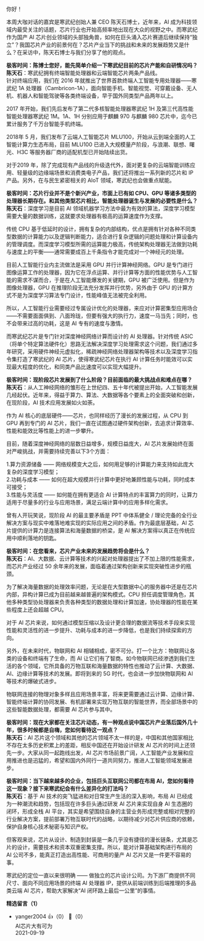 你好！

本周大咖对话的嘉宾是寒武纪创始人兼 CEO 陈天石博士，近年来，AI 成为科技领域内最受关注的话题，芯片行业也开始高频率地出现在大众的视野之中。而寒武纪作为国产 AI 芯片创业领域的头部独角兽，如何在巨头涌入芯片赛道后继续保持“独立”？我国芯片产业的前景何在？芯片产业当下的挑战和未来的发展趋势又是什么？在采访中，陈天石博士与我们分享了他的观点。

**极客时间：陈博士您好，能先简单介绍一下寒武纪目前的芯片产能和自研情况吗？**  
**陈天石**：寒武纪拥有终端智能处理器和云端智能芯片两条产品线。  
针对终端应用，我们在 2016 年就推出了世界首款终端人工智能专用处理器——寒武纪 1A 处理器（Cambricon-1A），面向智能手机、智能视觉、可穿戴设备、无人机、机器人和智能驾驶等各类终端设备，早于国外同类型产品两年以上。

2017 年开始，我们先后发布了第二代多核智能处理器寒武纪 1H 及第三代高性能智能处理器寒武纪 1M。1A、1H 分别应用于麒麟 970 与麒麟 980 芯片中，迄今已累计服务了千万台智能手机终端。

2018年 5 月，我们发布了云端人工智能芯片 MLU100，开始从云到端全面的人工智能计算力生态布局，目前 MLU100 已进入大规模量产阶段，与浪潮、联想、曙光、H3C 等服务器厂商的适配机型已开始陆续出货。

对于2019 年，除了完成现有产品线的升级迭代外，面对更复杂的云端智能训练应用、轻量级的边缘端场景和消费类电子产品，我们还将推出一系列新的芯片和 IP 产品。另外，在与民生紧密相关的 AIoT 领域，寒武纪也会做重点赋能。

**极客时间：芯片行业并不是个新兴产业，市面上已有如 CPU、GPU 等诸多类型的处理器长期存在。和其他类型芯片相比，智能处理器诞生与发展的必要性是什么？**  
**陈天石**：深度学习是目前 AI 领域机器学习方法中最为有效的算法，深度学习模型需要大量的数据训练，这就要求处理器有极高的运算速度作为支撑。

传统 CPU 基于低延时的设计，拥有复杂的内部结构，优点是拥有针对各种不同类型数据的计算能力以及逻辑判断能力，适合进行复杂逻辑的问题处理和计算设备内的管理调度。而深度学习模型所需的运算能力极高，传统架构处理器无法做到功耗与速度上的平衡——通常需要成百上千条指令才能完成对一个神经元的处理。

目前人工智能行业内主流做法是采用 GPU 并行计算神经网络。GPU 是专门进行图像运算工作的处理器，因为它在浮点运算、并行计算等方面的性能优势与人工智能的需求不谋而合，于是在人工智能爆发的关键期，GPU 被广泛使用。但是作为图像处理器，GPU 在推理阶段无法充分发挥并行优势，另外由于 GPU 的计算方式不是为深度学习算法专门设计，性能峰值无法被完全利用。

所以，人工智能行业需要经过专属设计优化的处理器，来应对计算密集型应用场合——不需要面面俱到、八面玲珑，但要有强大的执行力，速度一马当先；同时，也不会带来过高的功耗，这是 AI 专有的速度与激情。

而寒武纪芯片是专门针对深度神经网络计算而设计的 AI 处理器。针对传统 ASIC（将单个特定算法硬件化）思路无法解决深度学习处理需求这个问题，我们通过多年研究，采用硬件神经元虚拟化，稀疏神经网络处理器架构等技术以及深度学习指令集打造了寒武纪的 AI 芯片，使得寒武纪芯片在执行 AI 计算任务时能效可以实现最大程度的优化，和同类产品比速度可以实现大幅提升。

**极客时间：现阶段芯片发展到了什么阶段？目前面临的最大挑战点和难点在哪？**  
**陈天石**：从人工神经网络的雏形在上世纪四、五十年代被提出开始，人工智能发展几经起伏。近年来，得益于算力、算法、大数据等各个要素上的全面突破和创新，在现阶段，AI 技术应用发展如火如荼。

作为 AI 核心的底层硬件——芯片，也同样经历了漫长的发展过程，从 CPU 到 GPU 再到专门的 AI 芯片，我们一直在试图通过硬件架构创新，去追求计算效率、性能和能效比等性能上的进一步攀升。

目前，随着深度神经网络的层数日益增多，规模日益庞大，AI 芯片发展始终在面对严峻挑战，并需要持续完善以下3个方面：

1.算力资源储备 —— 网络规模变大之后，如何用足够的计算能力来支持如此庞大复杂的深度学习模型；  
2.功耗与成本 —— 如何在超大规模并行计算中更好地兼顾性能与功耗，同时成本可接受；  
3.性能与灵活度 —— 如何能在拥有更适合 AI 计算特点的丰富算力的同时，让算力适用于尽量多的行业与应用场景，满足云端计算中的应用多样化需求。

曾有人开玩笑说，现阶段 AI 的最主要矛盾是 PPT 中体系健全 / 理论完备的全行业解决方案与现实中难落地难实现的实际应用之间的矛盾。作为最底层基础，AI 芯片提供的计算力是连接算法和海量数据的桥梁，是 AI 解决方案得以真正在传统应用中顺利落地的钥匙。

**极客时间：在您看来，芯片产业未来的发展趋势将会是什么？**  
**陈天石**：AI、大数据、云计算等技术的兴起对处理器提出了不加上限的性能需求，而芯片产业经过 50 余年来的发展，面临着通过架构创新来实现突破性进步的瓶颈。

为了解决海量数据的处理效率问题，无论是在大型数据中心的服务器中还是在芯片内部，异构计算已成为目前越来越普遍的架构模式。CPU 担任调度管理角色，其他多种类型协处理器来负责各种类型的数据处理和计算加速，协处理器的性能在某些程度上还会超越 CPU。

对于 AI 芯片来说，如何通过模型压缩以及设计更合理的数据流等技术手段来实现性能和灵活性的进一步提升、功耗与成本的进一步降低，也是我们持续探索的方向。

另外，在未来时代，物联网和 AI 相辅相成，密不可分。打一个比方：物联网让各类的设备和终端有了生命，而 AI 让它们有了智商。如今物联网已经渗透到我们生活的各个领域，它所具备的万物互联和海量数据的特性也推动了云计算、大数据、AI、边缘计算等技术的发展。即将到来的 5G 时代，也会进一步加快物联网和 AI 等技术的爆破式进步。

物联网连接的物理对象多样且应用场景丰富，将来更需要通过云计算、边缘计算、智能终端计算的协同发展、有机部署来实现万物互联的智能世界，而全部场景中的这些智能数据处理，都需要 AI 芯片参与其中。

**极客时间：现在大家都在关注芯片动态，有一种观点说中国芯片产业落后国外几十年，很多时候都是自嗨，您如何看待这一观点？**  
**陈天石**：AI 芯片这个领域和其他的芯片领域不太一样的是，中国和其他国家相比不存在太多历史积累上的差距，相反中国还在开始设计研发 AI 芯片的时间上还领先一步。大家从同一起跑线出发，AI 芯片市场前景广阔，人工智能产业发展和应用推进也是迅猛的，希望和国内外同行一道共同努力，推进人工智能领域发展进步。

**极客时间：当下越来越多的企业，包括巨头互联网公司都在布局 AI，您如何看待这一现象？接下来寒武纪会有什么差异化的打法吗？**  
**陈天石**：基于 AI 技术的突飞猛进和对日常生产生活的深入影响，布局 AI 已经成为一种潮流和趋势，包括现在许多巨头通过研发 AI 芯片来实现自身 AI 生态圈的闭环，形成全栈 AI 平台，其实是希望围绕自身的主营业务形成完整或相对完整的行业解决方案，提前部署万物互联时代的战略，以期待减少对芯片供应商的依赖，保护自身核心技术秘密与知识产权。

但客观来说，芯片从设计、制造到封装是一条几乎没有捷径的漫长链条，尤其是芯片的设计，需要技术和资本双重密集支撑。所以，能对计算基础架构进行布局的 AI 公司不多，能真正打造出高性能、可商用的量产 AI 芯片又是一件更不容易的事。

寒武纪的定位一直以来很明确 —— 做独立的芯片设计公司。为下游厂商提供不同尺寸、面向不同应用场景的终端 AI 处理器 IP，提供从前端训练到后端推理的多品类云端 AI 芯片，帮助大家解决“AI 闭环路上最后一公里”的事情。
<div><strong>精选留言（1）</strong></div><ul>
<li><span>yanger2004</span> 👍（0） 💬（0）<div>AI芯片大有可为</div>2021-09-19</li><br/>
</ul>